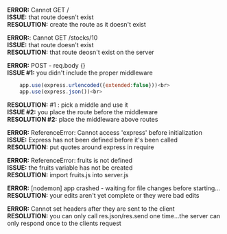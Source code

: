
**ERROR:** Cannot GET /<br>
**ISSUE:** that route doesn't exist <br>
**RESOLUTION:** create the route as it doesn't exist

**ERROR:**: Cannot GET /stocks/10<br>
**ISSUE:** that route doesn't exist <br>
**RESOLUTION:** that route deosn't exist on the server<br>



**ERROR:** POST - req.body {}<br>
**ISSUE #1:**  you didn't include the proper middleware<br>
```js
	app.use(express.urlencoded({extended:false}))<br>
	app.use(express.json())<br>
```
**RESOLUTION:**  #1 : pick a middle and use it<br>
**ISSUE  #2:** you place the route before the middleware<br>
**RESOLUTION  #2:**  place the middleware above routes<br>

**ERROR:** ReferenceError: Cannot access 'express' before initialization<br>
**ISSUE:** Express has not been defined before it's been called<br>
**RESOLUTION:** put quotes around express in require<br>

**ERROR:** ReferenceError: fruits is not defined<br>
**ISSUE:**  the fruits variable has not be created<br>
**RESOLUTION:** import fruits.js into server.js<br>

**ERROR:** [nodemon] app crashed - waiting for file changes before starting...<br>
**RESOLUTION:** your edits aren't yet complete or they were bad edits<br>

**ERROR:** Cannot set headers after they are sent to the client<br>
**RESOLUTION:** you can only call res.json/res.send one time...the server can only respond once to the clients request<br>


